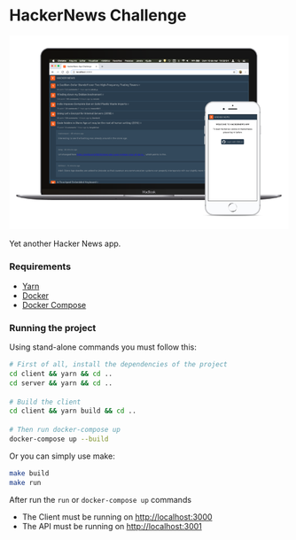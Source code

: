 # HackerNews Challenge

![Hacker news app preview](./docs/app-preview.png)

Yet another Hacker News app.



### Requirements

- [Yarn](https://yarnpkg.com/en/)
- [Docker](https://www.docker.com/get-started)
- [Docker Compose](https://docs.docker.com/compose/install/)

### Running the project

Using stand-alone commands you must follow this:
```sh
# First of all, install the dependencies of the project
cd client && yarn && cd ..
cd server && yarn && cd ..

# Build the client
cd client && yarn build && cd ..

# Then run docker-compose up
docker-compose up --build
```

Or you can simply use make:
```sh
make build
make run
```


After run the `run` or `docker-compose up` commands
- The Client must be running on [http://localhost:3000](http://localhost:3000)
- The API must be running on [http://localhost:3001](http://localhost:3001)


